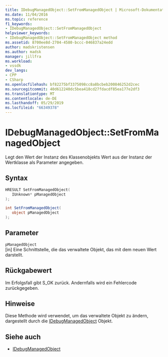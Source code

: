 ```yaml
---
title: IDebugManagedObject::SetFromManagedObject | Microsoft-Dokumentation
ms.date: 11/04/2016
ms.topic: reference
f1_keywords:
- IDebugManagedObject::SetFromManagedObject
helpviewer_keywords:
- IDebugManagedObject::SetFromManagedObject method
ms.assetid: 8700ee8d-2704-4580-bccc-046837a24edd
author: madskristensen
ms.author: madsk
manager: jillfra
ms.workload:
- vssdk
dev_langs:
- CPP
- CSharp
ms.openlocfilehash: bf82275bf3375098cc8a8bcbeb200846252d2cec
ms.sourcegitcommit: 40d612240dc5bea418cd27fdacdf85ea177e2df3
ms.translationtype: MT
ms.contentlocale: de-DE
ms.lasthandoff: 05/29/2019
ms.locfileid: "66349378"
---
```

# <a name="idebugmanagedobjectsetfrommanagedobject"></a>IDebugManagedObject::SetFromManagedObject
Legt den Wert der Instanz des Klassenobjekts Wert aus der Instanz der Wertklasse als Parameter angegeben.

## <a name="syntax"></a>Syntax

```cpp
HRESULT SetFromManagedObject( 
   IUnknown* pManagedObject
);
```

```csharp
int SetFromManagedObject(
   object pManagedObject
);
```

## <a name="parameters"></a>Parameter
`pManagedObject`\
[in] Eine Schnittstelle, die das verwaltete Objekt, das mit dem neuen Wert darstellt.

## <a name="return-value"></a>Rückgabewert
 Im Erfolgsfall gibt S_OK zurück. Andernfalls wird ein Fehlercode zurückgegeben.

## <a name="remarks"></a>Hinweise
 Diese Methode wird verwendet, um das verwaltete Objekt zu ändern, dargestellt durch die [IDebugManagedObject](../../../extensibility/debugger/reference/idebugmanagedobject.md) Objekt.

## <a name="see-also"></a>Siehe auch
- [IDebugManagedObject](../../../extensibility/debugger/reference/idebugmanagedobject.md)